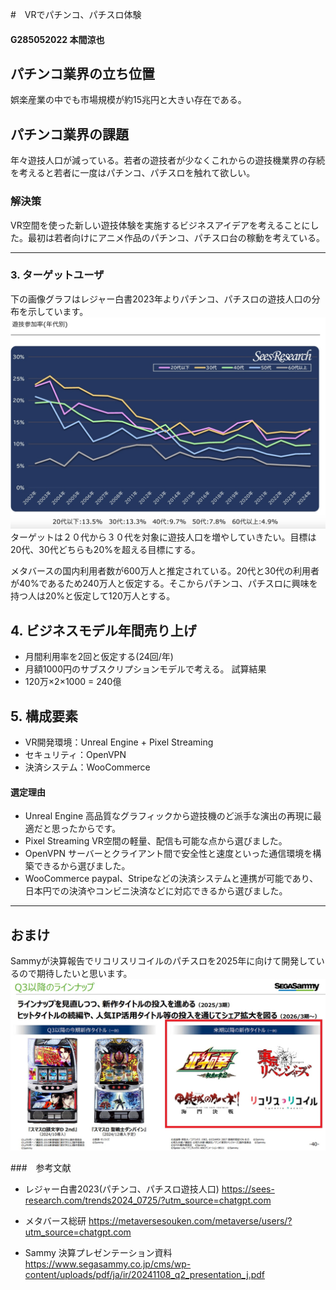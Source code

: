 #　VRでパチンコ、パチスロ体験

#### G285052022 本間涼也
## パチンコ業界の立ち位置
娯楽産業の中でも市場規模が約15兆円と大きい存在である。
## パチンコ業界の課題
 年々遊技人口が減っている。若者の遊技者が少なくこれからの遊技機業界の存続を考えると若者に一度はパチンコ、パチスロを触れて欲しい。
### 解決策
 VR空間を使った新しい遊技体験を実施するビジネスアイデアを考えることにした。最初は若者向けにアニメ作品のパチンコ、パチスロ台の稼動を考えている。
***
### 3. ターゲットユーザ
下の画像グラフはレジャー白書2023年よりパチンコ、パチスロの遊技人口の分布を示しています。
![alt text](image.png)
ターゲットは２０代から３０代を対象に遊技人口を増やしていきたい。目標は20代、30代どちらも20%を超える目標にする。

メタバースの国内利用者数が600万人と推定されている。20代と30代の利用者が40%であるため240万人と仮定する。そこからパチンコ、パチスロに興味を持つ人は20%と仮定して120万人とする。
## 4. ビジネスモデル年間売り上げ
- 月間利用率を2回と仮定する(24回/年)
- 月額1000円のサブスクリプションモデルで考える。
 試算結果
- 120万×2×1000 = 240億 
## 5. 構成要素
- VR開発環境：Unreal Engine + Pixel Streaming
- セキュリティ：OpenVPN
- 決済システム：WooCommerce

#### 選定理由
- Unreal Engine 高品質なグラフィックから遊技機のど派手な演出の再現に最適だと思ったからです。
- Pixel Streaming VR空間の軽量、配信も可能な点から選びました。
- OpenVPN サーバーとクライアント間で安全性と速度といった通信環境を構築できるから選びました。
- WooCommerce paypal、Stripeなどの決済システムと連携が可能であり、日本円での決済やコンビニ決済などに対応できるから選びました。
***
## おまけ　
Sammyが決算報告でリコリスリコイルのパチスロを2025年に向けて開発しているので期待したいと思います。
![alt text](Gb39C87bwAcaJvF.jpg-large.jpeg)

###　参考文献
- レジャー白書2023(パチンコ、パチスロ遊技人口)
https://sees-research.com/trends2024_0725/?utm_source=chatgpt.com

- メタバース総研
https://metaversesouken.com/metaverse/users/?utm_source=chatgpt.com

- Sammy 決算プレゼンテーション資料
https://www.segasammy.co.jp/cms/wp-content/uploads/pdf/ja/ir/20241108_q2_presentation_j.pdf

